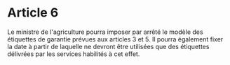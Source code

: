 # Article 6

Le ministre de l'agriculture pourra imposer par arrêté le modèle des étiquettes de garantie prévues aux articles 3 et 5. Il pourra également fixer la date à partir de laquelle ne devront être utilisées que des étiquettes délivrées par les services habilités à cet effet.
